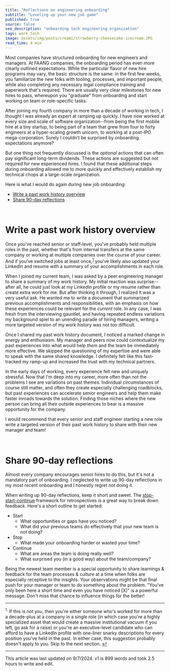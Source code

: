 ```yaml
---
title: "Reflections on engineering onboarding"
subtitle: "Leveling up your new job game"
published: true
source: false
seo_description: "onboarding tech engineering organization"
tags: work tech
image: assets/img/posts/creami/strawberry-cheesecake-icecream.JPG
read_time: 4 min
---
```


Most companies have structured onboarding for new engineers and managers. At FAANG companies, the onboarding period has even more clearly outlined expectations. While the particular flavor of new hire programs may vary, the basic structure is the same: in the first few weeks, you familiarize the new folks with tooling, processes, and important people, while also completing any necessary legal compliance training and paperwork that's required. There are usually very clear milestones for new hires to pass, whereupon you "graduate" from onboarding and start working on team or role-specific tasks. 

After joining my fourth company in more than a decade of working in tech, I thought I was already an expert at ramping up quickly. I have now worked at every size and scale of software organization--from being the first mobile hire at a tiny startup, to being part of a team that grew from four to forty engineers at a hyper-scaling growth unicorn, to working at a post-IPO mega-corporation. Surely I couldn't be surprised by onboarding expectations anymore?

But one thing not frequently discussed is the _optional_ actions that can often pay significant long-term dividends. These actions are suggested but not required for new experienced hires. I found that these additional steps during onboarding allowed me to more quickly and effectively establish my technical chops at a large-scale organization.

Here is what I would do again during new job onboarding:
- [Write a past work history overview](#write-a-past-work-history-overview)
- [Share 90-day reflections](#share-90-day-reflections)
<br/>

# Write a past work history overview

Once you've reached senior or staff-level, you've probably held multiple roles in the past, whether that's from internal transfers at the same company or working at multiple companies over the course of your career. And if you've switched jobs at least once,<sup><a href="#fn1" id="ref1">1</a></sup> you've likely also updated your LinkedIn and resume with a summary of your accomplishments in each role. 

When I joined my current team, I was asked by a peer engineering manager to share a summary of my work history. My initial reaction was surprise--after all, he could just look at my LinkedIn profile or my resume rather than create extra work for me. But after thinking it through, I realized it was a very useful ask. He wanted me to write a document that summarized previous accomplishments and responsibilities, with an emphasis on how these experiences could be relevant for the _current_ role. In any case, I was fresh from the interviewing gauntlet, and having repeated endless variations my background spiel to an unending parade of hiring managers, writing a more targeted version of my work history was not too difficult.

Once I shared my past work history document, I noticed a marked change in energy and enthusiasm. My manager and peers now could contextualize my past experiences into what would help _them_ and the team be immediately more effective. We skipped the questioning of my expertise and were able to speak with the same shared knowledge. I definitely felt like this fast-tracked my ramp-up and increased the trust with my technical partners. 

In the early days of working, every experience felt new and uniquely stressful. Now that I'm deep into my career, more often than not the problems I see are variations on past themes. Individual circumstances of course still matter, and often they create especially challenging roadblocks, but past experiences can accelerate senior engineers and help them make faster inroads towards the solution. Finding those niches where the new person can bring all their outside experiences to bear is a massive opportunity for the company.

I would recommend that every senior and staff engineer starting a new role write a targeted version of their past work history to share with their new manager and team!

<br/>

# Share 90-day reflections

Almost every company encourages senior hires to do this, but it's not a mandatory part of onboarding. I neglected to write up 90-day reflections in my most recent onboarding and I honestly regret not doing it. 

When writing up 90-day reflections, keep it short and sweet. The [stop-start-continue](https://www.betterup.com/blog/start-stop-continue) framework for retrospectives is a great way to break down feedback. Here's a short outline to get started:

- Start
    - What opportunities or gaps have you noticed?
    - What did your previous teams do effectively that your new team is not doing?
- Stop
    - What made your onboarding harder or wasted your time?
- Continue
    - What are areas the team is doing really well?
    - What surprised you (in a good way) about the team/company?

Being the newest team member is a special opportunity to share learnings & feedback for the team processes & culture at a time when folks are especially receptive to the insights. Your observations might be that final push for your manager or team to do something about the problem. "You've only been here a short time and even you have noticed \[X\]" is a powerful message. Don't miss that chance to influence things for the better!

<hr class="section-divider" />

<footer><sup id="fn1">1.</sup> If this is not you, then you're either someone who's worked for more than a decade-plus at a company in a single role (in which case you're a highly specialized asset that would create a massive institutional vacuum if you left, go ask for a raise) or you're an executive-level candidate who can afford to have a LinkedIn profile with one-liner snarky descriptions for every position you've held in the past. In either case, this suggestion probably doesn't apply to you. Skip to the next section. <a href="#ref1" title="Jump back to footnote 1 in the text.">↩</a></footer>

<hr class="section-divider" />

<footer>This article was last updated on 9/7/2024. v1 is 899 words and took 2.5 hours to write and edit.</footer>